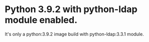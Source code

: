 # Python 3.9.2 with python-ldap module enabled.
It's only a python:3.9.2 image build with python-ldap:3.3.1 module.
